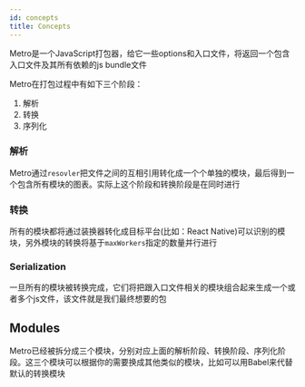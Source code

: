 ```yaml
---
id: concepts
title: Concepts
---
```


Metro是一个JavaScript打包器，给它一些options和入口文件，将返回一个包含入口文件及其所有依赖的js bundle文件

Metro在打包过程中有如下三个阶段：

1. 解析
2. 转换
3. 序列化

### 解析

Metro通过`resovler`把文件之间的互相引用转化成一个个单独的模块，最后得到一个包含所有模块的图表。实际上这个阶段和转换阶段是在同时进行

### 转换

所有的模块都将通过装换器转化成目标平台(比如：React Native)可以识别的模块，另外模块的转换将基于`maxWorkers`指定的数量并行进行

### Serialization

一旦所有的模块被转换完成，它们将把跟入口文件相关的模块组合起来生成一个或者多个js文件，该文件就是我们最终想要的包

## Modules

Metro已经被拆分成三个模块，分别对应上面的解析阶段、转换阶段、序列化阶段。这三个模块可以根据你的需要换成其他类似的模块，比如可以用Babel来代替默认的转换模块
